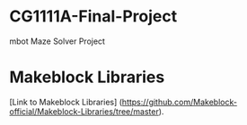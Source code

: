 # CG1111A-Final-Project
mbot Maze Solver Project

# Makeblock Libraries
[Link to Makeblock Libraries] (https://github.com/Makeblock-official/Makeblock-Libraries/tree/master).
